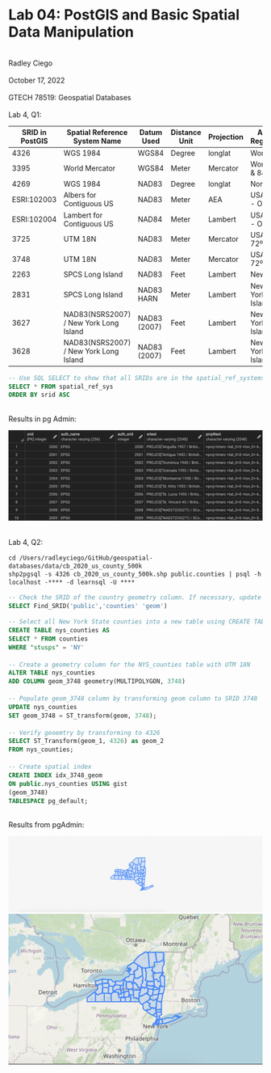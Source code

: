 # Lab 04: PostGIS and Basic Spatial Data Manipulation
<br> Radley Ciego </br>
<br> October 17, 2022 </br>
<br> GTECH 78519: Geospatial Databases </br>
<br> Lab 4, Q1: </br>

| SRID in PostGIS | Spatial Reference System Name | Datum Used | Distance Unit | Projection | Applicable Regions/Areas |
| --------------- | ----------------------------- | ---------- | ------------- | ---------- | ------------------------ |
| 4326            | WGS 1984                      | WGS84      | Degree        | longlat    | World                    |
| 3395            | World Mercator                | WGS84      | Meter         | Mercator   | World - 80ºS & 84ºN      |
| 4269            | WGS 1984                      | NAD83      | Degree        | longlat    | North America            |
| ESRI:102003     | Albers for Contiguous US      | NAD83      | Meter         | AEA        | USA - CONUS - Onshore    |
| ESRI:102004     | Lambert for Contiguous US     | NAD84      | Meter         | Lambert    | USA - CONUS - Onshore    |
| 3725            | UTM 18N                       | NAD83      | Meter         | Mercator   | USA - 78ºW & 72ºW        |
| 3748            | UTM 18N                       | NAD83      | Meter         | Mercator   | USA - 78ºW & 72ºW        |
| 2263            | SPCS Long Island              | NAD83      | Feet          | Lambert    | New York                 |
| 2831            | SPCS Long Island              | NAD83 HARN | Meter         | Lambert    | New York/Long Island     |
| 3627            | NAD83(NSRS2007) / New York Long Island | NAD83 (2007) | Feet  | Lambert | New York/Long Island     |
| 3628            | NAD83(NSRS2007) / New York Long Island | NAD83 (2007) | Feet | Lambert  | New York/Long Island     |

```sql
-- Use SQL SELECT to show that all SRIDs are in the spatial_ref_systems
SELECT * FROM spatial_ref_sys
ORDER BY srid ASC
```
<br> Results in pg Admin: </br>

![L4 Q1 result:](/img/l4q1.png)

<br> Lab 4, Q2: </br>

```
cd /Users/radleyciego/GitHub/geospatial-databases/data/cb_2020_us_county_500k
shp2pgsql -s 4326 cb_2020_us_county_500k.shp public.counties | psql -h localhost -**** -d learnsql -U ****  
```

```sql
-- Check the SRID of the country geometry column. If necessary, update the columd's SRID to an appropriate one
SELECT Find_SRID('public','counties' 'geom')
```

```sql
-- Select all New York State counties into a new table using CREATE TABLE ... AS
CREATE TABLE nys_counties AS
SELECT * FROM counties
WHERE "stusps" = 'NY'

-- Create a geometry column for the NYS_counties table with UTM 18N
ALTER TABLE nys_counties
ADD COLUMN geom_3748 geometry(MULTIPOLYGON, 3748)

-- Populate geom_3748 column by transforming geom column to SRID 3748
UPDATE nys_counties
SET geom_3748 = ST_transform(geom, 3748);

-- Verify geoemtry by transforming to 4326
SELECT ST_Transform(geom_1, 4326) as geom_2
FROM nys_counties;

-- Create spatial index
CREATE INDEX idx_3748_geom
ON public.nys_counties USING gist
(geom_3748)
TABLESPACE pg_default;
```
<br> Results from pgAdmin: </br>

![Lab 4 q2 results:](/img/l1q2.2.png)
![Lab 4 q2 results:](/img/l4q2.1.png)
